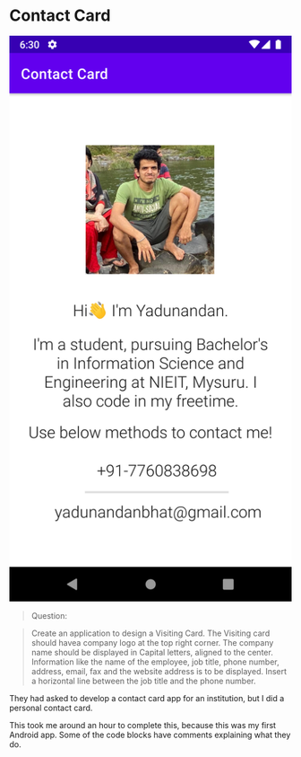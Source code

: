 # Contact Card

<img title="Screenshot of the Contact Card App" src="ContactCardScreenshot.png">

> Question:

> Create an application to design a Visiting Card. The Visiting card should havea company logo at the top right corner. The company name should be displayed in Capital letters, aligned to the center. Information like the name of the employee, job title, phone number, address, email, fax and the website address is to be displayed. Insert a horizontal line between the job title and the phone number.

They had asked to develop a contact card app for an institution, but I did a personal contact card.

This took me around an hour to complete this, because this was my first Android app. Some of the code blocks have comments explaining what they do.